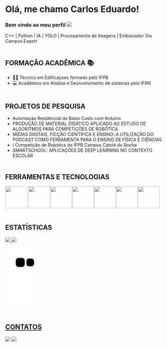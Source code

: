 # Olá, me chamo Carlos Eduardo! 
### Bem vindo ao meu perfil ![](https://komarev.com/ghpvc/?username=Carlos-Eduardo-Suassuna-Santiago&color=blue&style=flat)

C++ | Python | IA | YOLO | Procesamento de Imagens | Embaixador Dio Campus Expert
<br></br>

**<h2>FORMAÇÃO ACADÊMICA 📚</h2>**
- 👷‍♂️ Técnico em Edificaçoes formado pelo IFPB
- 💻 Acadêmico em Análise e Desnvolvimento de sistemas pelo IFRN
<br></br>

**<h2>PROJETOS DE PESQUISA</h2>**    

- Automação Residencial de Baixo Custo com Arduino
- PRODUÇÃO DE MATERIAL DIDÁTICO APLICADO AO ESTUDO DE ALGORITMOS PARA COMPETIÇÕES DE ROBÓTICA
- MÍDIAS DIGITAIS, FICÇÃO CIENTÍFICA E ENSINO: A UTILIZAÇÃO DO PODCAST COMO FERRAMENTA PARA O ENSINO DE FÍSICA E CIÊNCIAS
- I Competição de Robótica do IFPB Campus Catolé do Rocha
- SMARTSCHOOL: APLICAÇÕES DE DEEP LEARNING NO CONTEXTO ESCOLAR
<br></br>

**<h2>FERRAMENTAS E TECNOLOGIAS</h2>**

<img src="https://cdn.jsdelivr.net/gh/devicons/devicon/icons/python/python-original.svg" width="70" height="70" /> <img src="https://cdn.jsdelivr.net/gh/devicons/devicon/icons/cplusplus/cplusplus-original.svg" width="70" height="70" /><img src="https://cdn.jsdelivr.net/gh/devicons/devicon/icons/vscode/vscode-original-wordmark.svg" width="70" height="70" /><img src="https://cdn.jsdelivr.net/gh/devicons/devicon/icons/jupyter/jupyter-original-wordmark.svg" width="70" height="70" /><img src="https://cdn.jsdelivr.net/gh/devicons/devicon/icons/raspberrypi/raspberrypi-original.svg" width="70" height="70" /><img src="https://cdn.jsdelivr.net/gh/devicons/devicon/icons/opencv/opencv-original-wordmark.svg" width="70" height="70" /><img src="https://cdn.jsdelivr.net/gh/devicons/devicon/icons/arduino/arduino-original-wordmark.svg" width="70" height="70" />
<br></br>
  
**<h2>ESTATÍSTICAS</h2>**
<div>
<a href="https://github.com/Carlos-Eduardo-Suassuna-Santiago">
<img height="165em" src="https://github-readme-stats.vercel.app/api/top-langs/?username=Carlos-Eduardo-Suassuna-Santiago&layout=compact&langs_count=7&theme=chartreuse-dark"/>
<img height="165em" src="https://github-readme-stats.vercel.app/api?username=Carlos-Eduardo-Suassuna-Santiago&show_icons=true&theme=chartreuse-dark&include_all_commits=true&count_private=true"/>
</div>
  
![Snake animation](https://github.com/Carlos-Eduardo-Suassuna-Santiago/Carlos-Eduardo-Suassuna-Santiago/blob/output/github-contribution-grid-snake.svg)
<br></br>
  
**<h2>CONTATOS</h2>**

<div>
<a href="https://www.instagram.com/carlos_eduardo_suassuna/" target="_blank"><img src="https://img.shields.io/badge/-Instagram-%23E4405F?style=for-the-badge&logo=instagram&logoColor=white" target="_blank"></a>
<a href="https://www.linkedin.com/in/carlos-eduardo-suassuna-santiago-94a658203/" target="_blank"><img src="https://img.shields.io/badge/-LinkedIn-%230077B5?style=for-the-badge&logo=linkedin&logoColor=white" target="_blank"></a>
</div>
